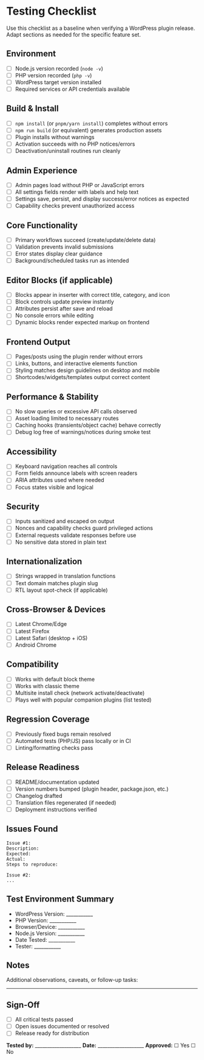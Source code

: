 # Testing Checklist

Use this checklist as a baseline when verifying a WordPress plugin release. Adapt sections as needed for the specific feature set.

## Environment

- [ ] Node.js version recorded (`node -v`)
- [ ] PHP version recorded (`php -v`)
- [ ] WordPress target version installed
- [ ] Required services or API credentials available

## Build & Install

- [ ] `npm install` (or `pnpm/yarn install`) completes without errors
- [ ] `npm run build` (or equivalent) generates production assets
- [ ] Plugin installs without warnings
- [ ] Activation succeeds with no PHP notices/errors
- [ ] Deactivation/uninstall routines run cleanly

## Admin Experience

- [ ] Admin pages load without PHP or JavaScript errors
- [ ] All settings fields render with labels and help text
- [ ] Settings save, persist, and display success/error notices as expected
- [ ] Capability checks prevent unauthorized access

## Core Functionality

- [ ] Primary workflows succeed (create/update/delete data)
- [ ] Validation prevents invalid submissions
- [ ] Error states display clear guidance
- [ ] Background/scheduled tasks run as intended

## Editor Blocks (if applicable)

- [ ] Blocks appear in inserter with correct title, category, and icon
- [ ] Block controls update preview instantly
- [ ] Attributes persist after save and reload
- [ ] No console errors while editing
- [ ] Dynamic blocks render expected markup on frontend

## Frontend Output

- [ ] Pages/posts using the plugin render without errors
- [ ] Links, buttons, and interactive elements function
- [ ] Styling matches design guidelines on desktop and mobile
- [ ] Shortcodes/widgets/templates output correct content

## Performance & Stability

- [ ] No slow queries or excessive API calls observed
- [ ] Asset loading limited to necessary routes
- [ ] Caching hooks (transients/object cache) behave correctly
- [ ] Debug log free of warnings/notices during smoke test

## Accessibility

- [ ] Keyboard navigation reaches all controls
- [ ] Form fields announce labels with screen readers
- [ ] ARIA attributes used where needed
- [ ] Focus states visible and logical

## Security

- [ ] Inputs sanitized and escaped on output
- [ ] Nonces and capability checks guard privileged actions
- [ ] External requests validate responses before use
- [ ] No sensitive data stored in plain text

## Internationalization

- [ ] Strings wrapped in translation functions
- [ ] Text domain matches plugin slug
- [ ] RTL layout spot-check (if applicable)

## Cross-Browser & Devices

- [ ] Latest Chrome/Edge
- [ ] Latest Firefox
- [ ] Latest Safari (desktop + iOS)
- [ ] Android Chrome

## Compatibility

- [ ] Works with default block theme
- [ ] Works with classic theme
- [ ] Multisite install check (network activate/deactivate)
- [ ] Plays well with popular companion plugins (list tested)

## Regression Coverage

- [ ] Previously fixed bugs remain resolved
- [ ] Automated tests (PHP/JS) pass locally or in CI
- [ ] Linting/formatting checks pass

## Release Readiness

- [ ] README/documentation updated
- [ ] Version numbers bumped (plugin header, package.json, etc.)
- [ ] Changelog drafted
- [ ] Translation files regenerated (if needed)
- [ ] Deployment instructions verified

## Issues Found

```
Issue #1:
Description:
Expected:
Actual:
Steps to reproduce:

Issue #2:
...
```

## Test Environment Summary

- WordPress Version: ___________
- PHP Version: ___________
- Browser/Device: ___________
- Node.js Version: ___________
- Date Tested: ___________
- Tester: ___________

## Notes

Additional observations, caveats, or follow-up tasks:

---

## Sign-Off

- [ ] All critical tests passed
- [ ] Open issues documented or resolved
- [ ] Release ready for distribution

**Tested by:** ___________________
**Date:** ___________________
**Approved:** ☐ Yes ☐ No
